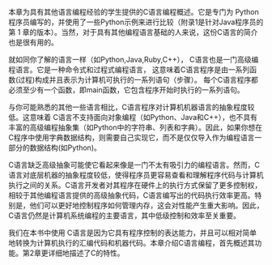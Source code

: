 本章为具有其他语言编程经验的学生提供的C语言编程概述。它是专门为 Python 程序员编写的，并使用了一些Python示例来进行比较（附录1是针对Java程序员的第 1 章的版本）。当然，对于具有其他编程语言基础的人来说，这份C语言的简介也是很有用的。

就如同你了解的语言一样（如Python,Java,Ruby,C++）， C语言也是一门高级编程语言。它是一种命令式和过程式编程语言， 这意味着C语言程序是由一系列函数(过程)构成并且表示为计算机可执行的一系列语句（步骤）。 每个C语言程序都必须至少有一个函数，即main函数，它包含程序开始时执行的一系列语句。

与你可能熟悉的其他一些语言相比，C语言程序对计算机机器语言的抽象程度较低。这意味着 C语言不支持面向对象编程（如Python、Java和C++），也不具有丰富的高级编程抽象集（如Python中的字符串、列表和字典）。因此，如果你想在C程序中使用字典数据结构，则需要自己实现它，而不是仅仅导入作为编程语言一部分的数据结构(如Python)。

C语言缺乏高级抽象可能使它看起来像是一门不太有吸引力的编程语言。然而，C语言对底层机器的抽象程度较低，使得程序员更容易查看和理解程序代码与计算机执行之间的关系。C语言开发者对其程序在硬件上的执行方式保留了更多控制权，相较于其他编程语言提供的高级抽象代码，C语言编写出的代码执行效率更高。特别是，他们可以更好地控制程序如何管理内存，这会对性能产生重大影响。因此，C语言仍然是计算机系统编程的主要语言，其中低级控制和效率至关重要。

我们在本书中使用 C语言是因为它具有程序控制的表达能力，并且可以相对简单地转换为计算机执行的汇编代码和机器代码。本章介绍C语言编程，首先概述其功能。第2章更详细地描述了C的特性。
